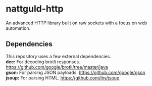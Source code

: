 # nattguld-http
An advanced HTTP library built on raw sockets with a focus on web automation.

## Dependencies
This repository uses a few external dependencies.  
**dec:** For decoding brotli responses. https://github.com/google/brotli/tree/master/java  
**gson:** For parsing JSON payloads. https://github.com/google/gson  
**jsoup:** For parsing HTML. https://github.com/jhy/jsoup  
